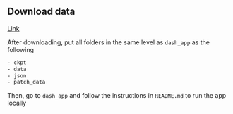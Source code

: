 ## Download data
[Link](https://drive.google.com/drive/folders/1u6cpF0S-rOu1SaLrl0jQdZKyleN7l0ZK?usp=sharing)

After downloading, put all folders in the same level as ```dash_app``` as the following

```bash
- ckpt
- data
- json
- patch_data
```

Then, go to ```dash_app``` and follow the instructions in ```README.md``` to run the app locally
